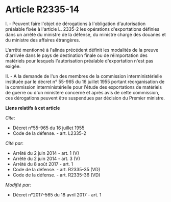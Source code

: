 # Article R2335-14

I. - Peuvent faire l'objet de dérogations à l'obligation d'autorisation préalable fixée à l'article L. 2335-2 les opérations
d'exportations définies dans un arrêté du ministre de la défense, du ministre chargé des douanes et du ministre des affaires
étrangères.

L'arrêté mentionné à l'alinéa précédent définit les modalités de la preuve d'arrivée dans le pays de destination finale ou de
réimportation des matériels pour lesquels l'autorisation préalable d'exportation n'est pas exigée.

II. - A la demande de l'un des membres de la commission interministérielle instituée par le décret n° 55-965 du 16 juillet
1955 portant réorganisation de la commission interministérielle pour l'étude des exportations de matériels de guerre ou d'un
ministère concerné et après avis de cette commission, ces dérogations peuvent être suspendues par décision du Premier
ministre.

**Liens relatifs à cet article**

_Cite_:

  - Décret n°55-965 du 16 juillet 1955
  - Code de la défense. - art. L2335-2

_Cité par_:

  - Arrêté du 2 juin 2014 - art. 1 (V)
  - Arrêté du 2 juin 2014 - art. 3 (V)
  - Arrêté du 8 août 2017 - art. 1
  - Code de la défense. - art. R2335-35 (VD)
  - Code de la défense. - art. R2335-36 (VD)

_Modifié par_:

  - Décret n°2017-565 du 18 avril 2017 - art. 1
